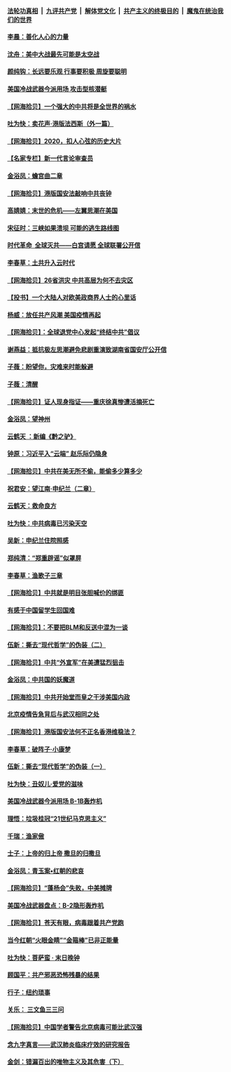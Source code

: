 ####  [法轮功真相](../../../../basic/blob/master/README.md?t=07050231) &nbsp;|&nbsp; [九评共产党](../../../../9ping.md/blob/master/README.md?t=07050231) &nbsp;|&nbsp; [解体党文化](../../../../jtdwh.md/blob/master/README.md?t=07050231)  &nbsp;|&nbsp; [共产主义的终极目的](../../../../gczydzjmd.md/blob/master/README.md?t=07050231) &nbsp;|&nbsp; [魔鬼在统治我们的世界](../../../../mgztzwmdsj.md/blob/master/README.md?t=07050231) 

#### [李晨：善化人心的力量](../pages/nsc993/n12232209.md?t=07050231) 

#### [沈舟：美中大战最先可能是太空战](../pages/nsc993/n12232144.md?t=07050231) 

#### [颜纯钩：长远要乐观 行事要积极 周旋要聪明](../pages/nsc993/n12231992.md?t=07050231) 

#### [美国冷战武器今派用场 攻击型核潜艇](../pages/nsc993/n12231191.md?t=07050231) 

#### [【网海拾贝】一个强大的中共将是全世界的祸水](../pages/nsc993/n12231562.md?t=07050231) 

#### [吐为快：卖花声‧港版法西斯（外一篇）](../pages/nsc993/n12229898.md?t=07050231) 

#### [【网海拾贝】2020，扣人心弦的历史大片](../pages/nsc993/n12229171.md?t=07050231) 

#### [【名家专栏】新一代言论审查员](../pages/nsc993/n12227794.md?t=07050231) 

#### [金浴凤：蟾宫曲二章](../pages/nsc993/n12228984.md?t=07050231) 

#### [【网海拾贝】港版国安法敲响中共丧钟](../pages/nsc993/n12226956.md?t=07050231) 

#### [高婧婧：末世的危机——左翼思潮在美国](../pages/nsc993/n12226818.md?t=07050231) 

#### [宋征时：三峡如果溃坝 可能的逃生路线图](../pages/nsc993/n12226226.md?t=07050231) 

#### [时代革命  全球灭共——白宫请愿 全球联署公开信](../pages/nsc993/n12226179.md?t=07050231) 

#### [李春草：土共升入云时代](../pages/nsc993/n12223920.md?t=07050231) 

#### [【网海拾贝】26省洪灾 中共高层为何不去灾区](../pages/nsc993/n12223360.md?t=07050231) 

#### [【投书】一个大陆人对欧美政商界人士的心里话](../pages/nsc993/n12221489.md?t=07050231) 

#### [杨威：放任共产风潮 美国疫情再起](../pages/nsc993/n12220695.md?t=07050231) 

#### [【网海拾贝】：全球退党中心发起“终结中共”倡议](../pages/nsc993/n12220970.md?t=07050231) 

#### [谢燕益：抵抗极左思潮避免悲剧重演致湖南省国安厅公开信](../pages/nsc993/n12218887.md?t=07050231) 

#### [子薇：盼望你，灾难来时能躲避](../pages/nsc993/n12218425.md?t=07050231) 

#### [子薇：清醒](../pages/nsc993/n12218396.md?t=07050231) 

#### [【网海拾贝】证人现身指证——重庆徐真惨遭活摘死亡](../pages/nsc993/n12218278.md?t=07050231) 

#### [金浴凤：望神州](../pages/nsc993/n12218049.md?t=07050231) 

#### [云鹤天 ：新编《黔之驴》](../pages/nsc993/n12218038.md?t=07050231) 

#### [钟原：习近平入“云端” 赵乐际仍隐身](../pages/nsc993/n12217720.md?t=07050231) 

#### [【网海拾贝】中共在美无所不偷，能偷多少算多少](../pages/nsc993/n12216875.md?t=07050231) 

#### [祝君安：望江南·申纪兰（二章）](../pages/nsc993/n12216556.md?t=07050231) 

#### [云鹤天：救命良方](../pages/nsc993/n12216543.md?t=07050231) 

#### [吐为快：中共病毒已污染天空](../pages/nsc993/n12215786.md?t=07050231) 

#### [吴新：申纪兰住院照感](../pages/nsc993/n12215730.md?t=07050231) 

#### [郑纯清：“郑重辟谣”似罩屏](../pages/nsc993/n12215700.md?t=07050231) 

#### [李春草：渔歌子三章](../pages/nsc993/n12215653.md?t=07050231) 

#### [【网海拾贝】中共就是明目张胆喊价的绑匪](../pages/nsc993/n12215381.md?t=07050231) 

#### [有感于中国留学生回国难](../pages/nsc993/n12212960.md?t=07050231) 

#### [【网海拾贝】：不要把BLM和反送中混为一谈](../pages/nsc993/n12213076.md?t=07050231) 

#### [伍新：撕去“现代哲学”的伪装（二）](../pages/nsc993/n12211310.md?t=07050231) 

#### [【网海拾贝】中共“外宣军”在美遭猛烈狙击](../pages/nsc993/n12211190.md?t=07050231) 

#### [金浴凤：中共国的妖魔道](../pages/nsc993/n12208163.md?t=07050231) 

#### [【网海拾贝】中共开始堂而皇之干涉美国内政](../pages/nsc993/n12205646.md?t=07050231) 

#### [北京疫情告急背后与武汉相同之处](../pages/nsc993/n12201610.md?t=07050231) 

#### [【网海拾贝】港版国安法何不正名香港维稳法？](../pages/nsc993/n12203675.md?t=07050231) 

#### [李春草：破阵子·小康梦](../pages/nsc993/n12202996.md?t=07050231) 

#### [伍新：撕去“现代哲学”的伪装（一）](../pages/nsc993/n12202666.md?t=07050231) 

#### [吐为快：丑奴儿·爱党的滋味](../pages/nsc993/n12202630.md?t=07050231) 

#### [美国冷战武器今派用场 B-1B轰炸机](../pages/nsc993/n12202368.md?t=07050231) 

#### [理悟：垃圾桂冠“21世纪马克思主义”](../pages/nsc993/n12201220.md?t=07050231) 

#### [千瑞：渔家傲](../pages/nsc993/n12201174.md?t=07050231) 

#### [士子：上帝的归上帝 撒旦的归撒旦](../pages/nsc993/n12199902.md?t=07050231) 

#### [金浴凤：青玉案•红朝的悲哀](../pages/nsc993/n12199650.md?t=07050231) 

#### [【网海拾贝】“蓬杨会”失败，中美摊牌](../pages/nsc993/n12199598.md?t=07050231) 

#### [美国冷战武器盘点：B-2隐形轰炸机](../pages/nsc993/n12199226.md?t=07050231) 

#### [【网海拾贝】苍天有眼，病毒跟着共产党跑](../pages/nsc993/n12197648.md?t=07050231) 

#### [当今红朝“火眼金睛”“金箍棒”已非正能量](../pages/nsc993/n12196834.md?t=07050231) 

#### [吐为快：菩萨蛮 · 末日晚钟](../pages/nsc993/n12196689.md?t=07050231) 

#### [顾国平：共产邪恶恐怖残暴的结果](../pages/nsc993/n12195238.md?t=07050231) 

#### [行子：纽约琐事](../pages/nsc993/n12194752.md?t=07050231) 

#### [关乐： 三文鱼三三问](../pages/nsc993/n12194626.md?t=07050231) 

#### [【网海拾贝】中国学者警告北京病毒可能比武汉强](../pages/nsc993/n12193964.md?t=07050231) 

#### [念九字真言——武汉肺炎临床疗效的研究报告](../pages/nsc993/n12190804.md?t=07050231) 

#### [金剑：错漏百出的唯物主义及其危害（下）](../pages/nsc993/n12191909.md?t=07050231) 

